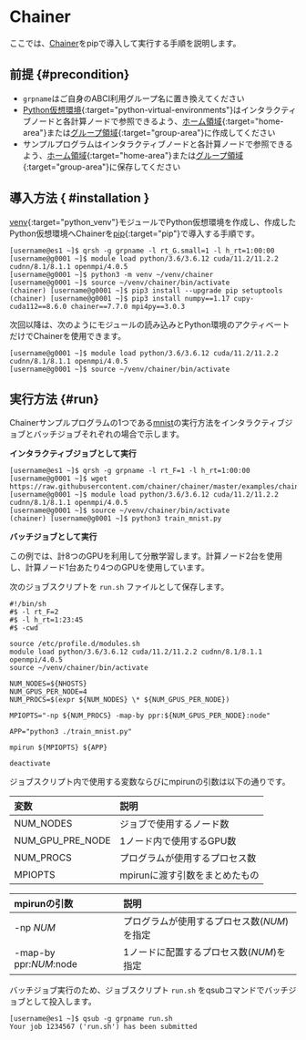 # Chainer

ここでは、[Chainer](https://chainer.org/)をpipで導入して実行する手順を説明します。

## 前提 {#precondition}

- `grpname`はご自身のABCI利用グループ名に置き換えてください
- [Python仮想環境](../python.md#python-virtual-environments){:target="python-virtual-environments"}はインタラクティブノードと各計算ノードで参照できるよう、[ホーム領域](../storage.md#home-area){:target="home-area"}または[グループ領域](../storage.md#group-area){:target="group-area"}に作成してください
- サンプルプログラムはインタラクティブノードと各計算ノードで参照できるよう、[ホーム領域](../storage.md#home-area){:target="home-area"}または[グループ領域](../storage.md#group-area){:target="group-area"}に保存してください

## 導入方法 { #installation }

[venv](../python.md#venv){:target="python_venv"}モジュールでPython仮想環境を作成し、作成したPython仮想環境へChainerを[pip](../python.md#pip){:target="pip"}で導入する手順です。

```
[username@es1 ~]$ qrsh -g grpname -l rt_G.small=1 -l h_rt=1:00:00
[username@g0001 ~]$ module load python/3.6/3.6.12 cuda/11.2/11.2.2 cudnn/8.1/8.1.1 openmpi/4.0.5
[username@g0001 ~]$ python3 -m venv ~/venv/chainer
[username@g0001 ~]$ source ~/venv/chainer/bin/activate
(chainer) [username@g0001 ~]$ pip3 install --upgrade pip setuptools
(chainer) [username@g0001 ~]$ pip3 install numpy==1.17 cupy-cuda112==8.6.0 chainer==7.7.0 mpi4py==3.0.3
```

次回以降は、次のようにモジュールの読み込みとPython環境のアクティベートだけでChainerを使用できます。

```
[username@g0001 ~]$ module load python/3.6/3.6.12 cuda/11.2/11.2.2 cudnn/8.1/8.1.1 openmpi/4.0.5
[username@g0001 ~]$ source ~/venv/chainer/bin/activate
```

## 実行方法 {#run}

Chainerサンプルプログラムの1つである[mnist](http://yann.lecun.com/exdb/mnist/)の実行方法をインタラクティブジョブとバッチジョブそれぞれの場合で示します。

**インタラクティブジョブとして実行**

```
[username@es1 ~]$ qrsh -g grpname -l rt_F=1 -l h_rt=1:00:00
[username@g0001 ~]$ wget https://raw.githubusercontent.com/chainer/chainer/master/examples/chainermn/mnist/train_mnist.py
[username@g0001 ~]$ module load python/3.6/3.6.12 cuda/11.2/11.2.2 cudnn/8.1/8.1.1 openmpi/4.0.5
[username@g0001 ~]$ source ~/venv/chainer/bin/activate
(chainer) [username@g0001 ~]$ python3 train_mnist.py
```

**バッチジョブとして実行**

この例では、計8つのGPUを利用して分散学習します。計算ノード2台を使用し、計算ノード1台あたり4つのGPUを使用しています。

次のジョブスクリプトを `run.sh` ファイルとして保存します。

```
#!/bin/sh
#$ -l rt_F=2
#$ -l h_rt=1:23:45
#$ -cwd

source /etc/profile.d/modules.sh
module load python/3.6/3.6.12 cuda/11.2/11.2.2 cudnn/8.1/8.1.1 openmpi/4.0.5
source ~/venv/chainer/bin/activate

NUM_NODES=${NHOSTS}
NUM_GPUS_PER_NODE=4
NUM_PROCS=$(expr ${NUM_NODES} \* ${NUM_GPUS_PER_NODE})

MPIOPTS="-np ${NUM_PROCS} -map-by ppr:${NUM_GPUS_PER_NODE}:node"

APP="python3 ./train_mnist.py"

mpirun ${MPIOPTS} ${APP}

deactivate
```

ジョブスクリプト内で使用する変数ならびにmpirunの引数は以下の通りです。

| 変数 | 説明 |
| :-- | :-- |
| NUM_NODES | ジョブで使用するノード数 |
| NUM_GPU_PRE_NODE | 1ノード内で使用するGPU数 |
| NUM_PROCS | プログラムが使用するプロセス数 |
| MPIOPTS | mpirunに渡す引数をまとめたもの |

| mpirunの引数 | 説明 |
| :-- | :-- |
| -np *NUM* | プログラムが使用するプロセス数(*NUM*)を指定 |
| -map-by ppr:*NUM*:node | 1ノードに配置するプロセス数(*NUM*)を指定 |

バッチジョブ実行のため、ジョブスクリプト `run.sh` をqsubコマンドでバッチジョブとして投入します。

```
[username@es1 ~]$ qsub -g grpname run.sh
Your job 1234567 ('run.sh') has been submitted
```
